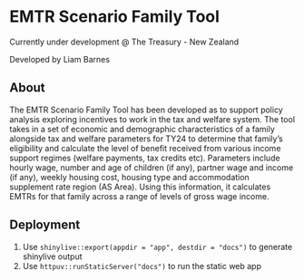 # EMTR Scenario Family Tool

Currently under development @ The Treasury - New Zealand

Developed by Liam Barnes

## About
The EMTR Scenario Family Tool has been developed as to support policy analysis exploring incentives to work in the tax and welfare system. The tool takes in a set of economic and demographic characteristics of a family alongside tax and welfare parameters for TY24 to determine that family’s eligibility and calculate the level of benefit received from various income support regimes (welfare payments, tax credits etc). Parameters include hourly wage, number and age of children (if any), partner wage and income (if any), weekly housing cost, housing type and accommodation supplement rate region (AS Area). Using this information, it calculates EMTRs for that family across a range of levels of gross wage income. 

## Deployment
1. Use `shinylive::export(appdir = "app", destdir = "docs")` to generate shinylive output
2. Use `httpuv::runStaticServer("docs")` to run the static web app
